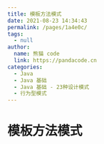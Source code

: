 ```yaml
---
title: 模板方法模式
date: 2021-08-23 14:34:43
permalink: /pages/1a4e0c/
tags: 
  - null
author: 
  name: 熊猫 code
  link: https://pandacode.cn
categories: 
  - Java
  - Java 基础
  - Java 基础 - 23种设计模式
  - 行为型模式
---
```


# 模板方法模式